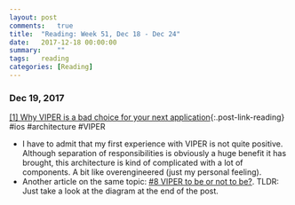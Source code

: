 ```yaml
---
layout: post
comments:	true
title:  "Reading: Week 51, Dec 18 - Dec 24"
date:   2017-12-18 00:00:00
summary:    ""
tags:   reading
categories:	[Reading]
---
```


### Dec 19, 2017

[[1] Why VIPER is a bad choice for your next application](https://medium.com/@Pr0Ger/why-viper-is-a-bad-choice-for-your-next-application-725f4e16fbee){:.post-link-reading} <post-content-tag>#ios #architecture #VIPER</post-content-tag>
- I have to admit that my first experience with VIPER is not quite positive. Although separation of responsibilities is obviously a huge benefit it has brought, this architecture is kind of complicated with a lot of components. A bit like overengineered (just my personal feeling).
- Another article on the same topic: [#8 VIPER to be or not to be?](https://swifting.io/blog/2016/03/07/8-viper-to-be-or-not-to-be). TLDR: Just take a look at the diagram at the end of the post.

